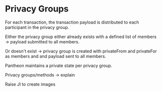 # Privacy Groups 

For each transaction, the transaction payload is distributed to each participant in the privacy group. 

Either the privacy group either already exists with a defined list of members -> payload submitted to all members. 

Or doesn't exist -> privacy group is created with privateFrom and privateFor as members and and payload
sent to all members. 

Pantheon maintains a private state per privacy group. 

Privacy groups/methods -> explain 


Raise JI to create images 